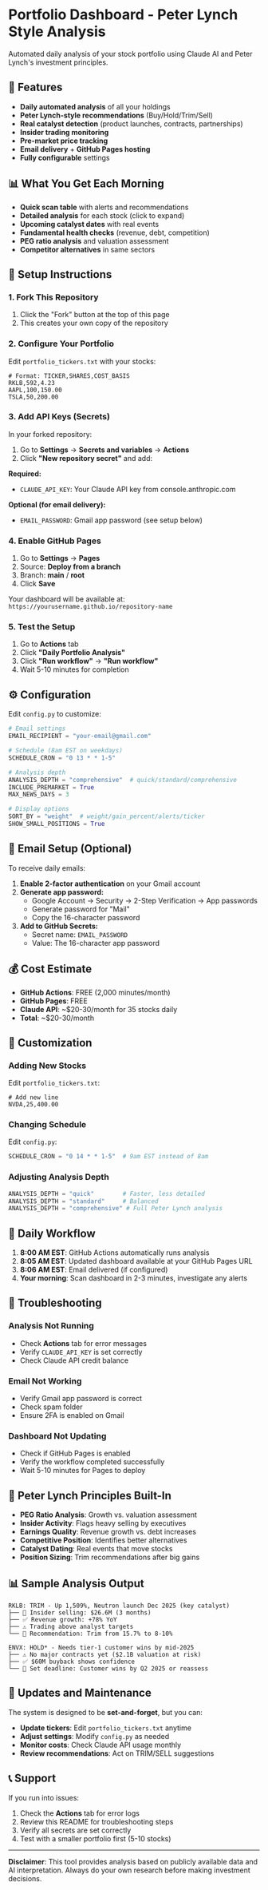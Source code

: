 # Portfolio Dashboard - Peter Lynch Style Analysis

Automated daily analysis of your stock portfolio using Claude AI and Peter Lynch's investment principles.

## 🎯 Features

- **Daily automated analysis** of all your holdings
- **Peter Lynch-style recommendations** (Buy/Hold/Trim/Sell)
- **Real catalyst detection** (product launches, contracts, partnerships)
- **Insider trading monitoring** 
- **Pre-market price tracking**
- **Email delivery** + **GitHub Pages hosting**
- **Fully configurable** settings

## 📊 What You Get Each Morning

- **Quick scan table** with alerts and recommendations
- **Detailed analysis** for each stock (click to expand)
- **Upcoming catalyst dates** with real events
- **Fundamental health checks** (revenue, debt, competition)
- **PEG ratio analysis** and valuation assessment
- **Competitor alternatives** in same sectors

## 🚀 Setup Instructions

### 1. Fork This Repository

1. Click the "Fork" button at the top of this page
2. This creates your own copy of the repository

### 2. Configure Your Portfolio

Edit `portfolio_tickers.txt` with your stocks:

```
# Format: TICKER,SHARES,COST_BASIS
RKLB,592,4.23
AAPL,100,150.00
TSLA,50,200.00
```

### 3. Add API Keys (Secrets)

In your forked repository:

1. Go to **Settings** → **Secrets and variables** → **Actions**
2. Click **"New repository secret"** and add:

**Required:**
- `CLAUDE_API_KEY`: Your Claude API key from console.anthropic.com

**Optional (for email delivery):**
- `EMAIL_PASSWORD`: Gmail app password (see setup below)

### 4. Enable GitHub Pages

1. Go to **Settings** → **Pages**
2. Source: **Deploy from a branch**
3. Branch: **main** / **root**
4. Click **Save**

Your dashboard will be available at: `https://yourusername.github.io/repository-name`

### 5. Test the Setup

1. Go to **Actions** tab
2. Click **"Daily Portfolio Analysis"**
3. Click **"Run workflow"** → **"Run workflow"**
4. Wait 5-10 minutes for completion

## ⚙️ Configuration

Edit `config.py` to customize:

```python
# Email settings
EMAIL_RECIPIENT = "your-email@gmail.com"

# Schedule (8am EST on weekdays)
SCHEDULE_CRON = "0 13 * * 1-5"

# Analysis depth
ANALYSIS_DEPTH = "comprehensive"  # quick/standard/comprehensive
INCLUDE_PREMARKET = True
MAX_NEWS_DAYS = 3

# Display options
SORT_BY = "weight"  # weight/gain_percent/alerts/ticker
SHOW_SMALL_POSITIONS = True
```

## 📧 Email Setup (Optional)

To receive daily emails:

1. **Enable 2-factor authentication** on your Gmail account
2. **Generate app password:**
   - Google Account → Security → 2-Step Verification → App passwords
   - Generate password for "Mail"
   - Copy the 16-character password
3. **Add to GitHub Secrets:**
   - Secret name: `EMAIL_PASSWORD`
   - Value: The 16-character app password

## 💰 Cost Estimate

- **GitHub Actions**: FREE (2,000 minutes/month)
- **GitHub Pages**: FREE
- **Claude API**: ~$20-30/month for 35 stocks daily
- **Total**: ~$20-30/month

## 🔧 Customization

### Adding New Stocks

Edit `portfolio_tickers.txt`:
```
# Add new line
NVDA,25,400.00
```

### Changing Schedule

Edit `config.py`:
```python
SCHEDULE_CRON = "0 14 * * 1-5"  # 9am EST instead of 8am
```

### Adjusting Analysis Depth

```python
ANALYSIS_DEPTH = "quick"        # Faster, less detailed
ANALYSIS_DEPTH = "standard"     # Balanced
ANALYSIS_DEPTH = "comprehensive" # Full Peter Lynch analysis
```

## 📱 Daily Workflow

1. **8:00 AM EST**: GitHub Actions automatically runs analysis
2. **8:05 AM EST**: Updated dashboard available at your GitHub Pages URL
3. **8:06 AM EST**: Email delivered (if configured)
4. **Your morning**: Scan dashboard in 2-3 minutes, investigate any alerts

## 🚨 Troubleshooting

### Analysis Not Running
- Check **Actions** tab for error messages
- Verify `CLAUDE_API_KEY` is set correctly
- Check Claude API credit balance

### Email Not Working
- Verify Gmail app password is correct
- Check spam folder
- Ensure 2FA is enabled on Gmail

### Dashboard Not Updating
- Check if GitHub Pages is enabled
- Verify the workflow completed successfully
- Wait 5-10 minutes for Pages to deploy

## 🎯 Peter Lynch Principles Built-In

- **PEG Ratio Analysis**: Growth vs. valuation assessment
- **Insider Activity**: Flags heavy selling by executives
- **Earnings Quality**: Revenue growth vs. debt increases
- **Competitive Position**: Identifies better alternatives
- **Catalyst Dating**: Real events that move stocks
- **Position Sizing**: Trim recommendations after big gains

## 📊 Sample Analysis Output

```
RKLB: TRIM - Up 1,509%, Neutron launch Dec 2025 (key catalyst)
├── 🚨 Insider selling: $26.6M (3 months)
├── ✅ Revenue growth: +78% YoY  
├── ⚠️ Trading above analyst targets
└── 🎯 Recommendation: Trim from 15.7% to 8-10%

ENVX: HOLD* - Needs tier-1 customer wins by mid-2025
├── ⚠️ No major contracts yet ($2.1B valuation at risk)
├── ✅ $60M buyback shows confidence
└── 🎯 Set deadline: Customer wins by Q2 2025 or reassess
```

## 🔄 Updates and Maintenance

The system is designed to be **set-and-forget**, but you can:

- **Update tickers**: Edit `portfolio_tickers.txt` anytime
- **Adjust settings**: Modify `config.py` as needed  
- **Monitor costs**: Check Claude API usage monthly
- **Review recommendations**: Act on TRIM/SELL suggestions

## 📞 Support

If you run into issues:

1. Check the **Actions** tab for error logs
2. Review this README for troubleshooting steps
3. Verify all secrets are set correctly
4. Test with a smaller portfolio first (5-10 stocks)

---

**Disclaimer**: This tool provides analysis based on publicly available data and AI interpretation. Always do your own research before making investment decisions.
